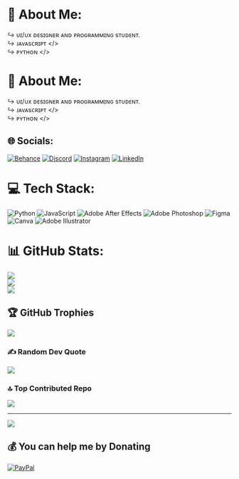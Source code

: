 # 💫 About Me:
↪ ᴜɪ/ᴜx ᴅᴇsɪɢɴᴇʀ ᴀɴᴅ ᴘʀᴏɢʀᴀᴍᴍɪɴɢ sᴛᴜᴅᴇɴᴛ.<br>↪ ᴊᴀᴠᴀsᴄʀɪᴘᴛ </><br>↪ ᴘʏᴛʜᴏɴ </>

# 💫 About Me:
↪ ᴜɪ/ᴜx ᴅᴇsɪɢɴᴇʀ ᴀɴᴅ ᴘʀᴏɢʀᴀᴍᴍɪɴɢ sᴛᴜᴅᴇɴᴛ.<br>↪ ᴊᴀᴠᴀsᴄʀɪᴘᴛ </><br>↪ ᴘʏᴛʜᴏɴ </>


## 🌐 Socials:
[![Behance](https://img.shields.io/badge/Behance-1769ff?logo=behance&logoColor=white)](https://behance.net/https://www.behance.net/maso7) [![Discord](https://img.shields.io/badge/Discord-%237289DA.svg?logo=discord&logoColor=white)](https://discord.gg/Maso7) [![Instagram](https://img.shields.io/badge/Instagram-%23E4405F.svg?logo=Instagram&logoColor=white)](https://instagram.com/www.instagram.com/maso7_) [![LinkedIn](https://img.shields.io/badge/LinkedIn-%230077B5.svg?logo=linkedin&logoColor=white)](https://linkedin.com/in/https://www.linkedin.com/in/christian-santos-403660205/) 

# 💻 Tech Stack:
![Python](https://img.shields.io/badge/python-3670A0?style=for-the-badge&logo=python&logoColor=ffdd54) ![JavaScript](https://img.shields.io/badge/javascript-%23323330.svg?style=for-the-badge&logo=javascript&logoColor=%23F7DF1E) ![Adobe After Effects](https://img.shields.io/badge/Adobe%20After%20Effects-9999FF.svg?style=for-the-badge&logo=Adobe%20After%20Effects&logoColor=white) ![Adobe Photoshop](https://img.shields.io/badge/adobephotoshop-%2331A8FF.svg?style=for-the-badge&logo=adobephotoshop&logoColor=white) 	![Figma](https://img.shields.io/badge/figma-%23F24E1E.svg?style=for-the-badge&logo=figma&logoColor=white) ![Canva](https://img.shields.io/badge/Canva-%2300C4CC.svg?style=for-the-badge&logo=Canva&logoColor=white) ![Adobe Illustrator](https://img.shields.io/badge/adobeillustrator-%23FF9A00.svg?style=for-the-badge&logo=adobeillustrator&logoColor=white)
# 📊 GitHub Stats:
![](https://github-readme-stats.vercel.app/api?username=Maaso7&theme=midnight-purple&hide_border=false&include_all_commits=true&count_private=true)<br/>
![](https://github-readme-streak-stats.herokuapp.com/?user=Maaso7&theme=midnight-purple&hide_border=false)<br/>
![](https://github-readme-stats.vercel.app/api/top-langs/?username=Maaso7&theme=midnight-purple&hide_border=false&include_all_commits=true&count_private=true&layout=compact)

## 🏆 GitHub Trophies
![](https://github-profile-trophy.vercel.app/?username=Maaso7&theme=discord&no-frame=false&no-bg=true&margin-w=4)

### ✍️ Random Dev Quote
![](https://quotes-github-readme.vercel.app/api?type=horizontal&theme=tokyonight)

### 🔝 Top Contributed Repo
![](https://github-contributor-stats.vercel.app/api?username=Maaso7&limit=5&theme=tokyonight&combine_all_yearly_contributions=true)

---
[![](https://visitcount.itsvg.in/api?id=Maaso7&icon=9&color=10)](https://visitcount.itsvg.in)

  ## 💰 You can help me by Donating
  [![PayPal](https://img.shields.io/badge/PayPal-00457C?style=for-the-badge&logo=paypal&logoColor=white)](https://paypal.me/Christianmaximo97@gmail.com) 

  
<!-- Proudly created with GPRM ( https://gprm.itsvg.in ) -->
